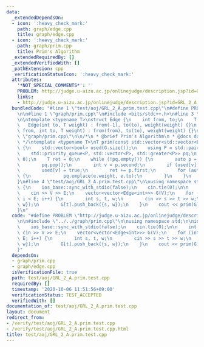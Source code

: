```yaml
---
data:
  _extendedDependsOn:
  - icon: ':heavy_check_mark:'
    path: graph/edge.cpp
    title: graph/edge.cpp
  - icon: ':heavy_check_mark:'
    path: graph/prim.cpp
    title: Prim's Algorithm
  _extendedRequiredBy: []
  _extendedVerifiedWith: []
  _pathExtension: cpp
  _verificationStatusIcon: ':heavy_check_mark:'
  attributes:
    '*NOT_SPECIAL_COMMENTS*': ''
    PROBLEM: http://judge.u-aizu.ac.jp/onlinejudge/description.jsp?id=GRL_2_A
    links:
    - http://judge.u-aizu.ac.jp/onlinejudge/description.jsp?id=GRL_2_A
  bundledCode: "#line 1 \"test/aoj/GRL_2_A.prim.test.cpp\"\n#define PROBLEM \"http://judge.u-aizu.ac.jp/onlinejudge/description.jsp?id=GRL_2_A\"\
    \n\n#line 1 \"graph/prim.cpp\"\n#include <bits/stdc++.h>\n#line 3 \"graph/edge.cpp\"\
    \n\ntemplate <typename T>\nstruct Edge {\n    int from, to;\n    T weight;\n \
    \   Edge(int to, T weight) : from(-1), to(to), weight(weight) {}\n    Edge(int\
    \ from, int to, T weight) : from(from), to(to), weight(weight) {}\n};\n#line 3\
    \ \"graph/prim.cpp\"\n\n/*\n * @brief Prim's Algorithm\n * @docs docs/graph/prim.md\n\
    \ */\ntemplate <typename T>\nT prim(const std::vector<std::vector<Edge<T>>>& G)\
    \ {\n    std::vector<bool> used(G.size());\n    using P = std::pair<T, int>;\n\
    \    std::priority_queue<P, std::vector<P>, std::greater<P>> pq;\n    pq.emplace(0,\
    \ 0);\n    T ret = 0;\n    while (!pq.empty()) {\n        auto p = pq.top();\n\
    \        pq.pop();\n        int v = p.second;\n        if (used[v]) continue;\n\
    \        used[v] = true;\n        ret += p.first;\n        for (auto& e : G[v])\
    \ {\n            pq.emplace(e.weight, e.to);\n        }\n    }\n    return ret;\n\
    }\n#line 4 \"test/aoj/GRL_2_A.prim.test.cpp\"\n\nusing namespace std;\n\nint main()\
    \ {\n    ios_base::sync_with_stdio(false);\n    cin.tie(0);\n\n    int V, E;\n\
    \    cin >> V >> E;\n    vector<vector<Edge<int>>> G(V);\n    for (int i = 0;\
    \ i < E; i++) {\n        int s, t, w;\n        cin >> s >> t >> w;\n        G[s].push_back({t,\
    \ w});\n        G[t].push_back({s, w});\n    }\n    cout << prim(G) << endl;\n\
    }\n"
  code: "#define PROBLEM \"http://judge.u-aizu.ac.jp/onlinejudge/description.jsp?id=GRL_2_A\"\
    \n\n#include \"../../graph/prim.cpp\"\n\nusing namespace std;\n\nint main() {\n\
    \    ios_base::sync_with_stdio(false);\n    cin.tie(0);\n\n    int V, E;\n   \
    \ cin >> V >> E;\n    vector<vector<Edge<int>>> G(V);\n    for (int i = 0; i <\
    \ E; i++) {\n        int s, t, w;\n        cin >> s >> t >> w;\n        G[s].push_back({t,\
    \ w});\n        G[t].push_back({s, w});\n    }\n    cout << prim(G) << endl;\n\
    }"
  dependsOn:
  - graph/prim.cpp
  - graph/edge.cpp
  isVerificationFile: true
  path: test/aoj/GRL_2_A.prim.test.cpp
  requiredBy: []
  timestamp: '2020-10-06 11:51:56+09:00'
  verificationStatus: TEST_ACCEPTED
  verifiedWith: []
documentation_of: test/aoj/GRL_2_A.prim.test.cpp
layout: document
redirect_from:
- /verify/test/aoj/GRL_2_A.prim.test.cpp
- /verify/test/aoj/GRL_2_A.prim.test.cpp.html
title: test/aoj/GRL_2_A.prim.test.cpp
---
```

